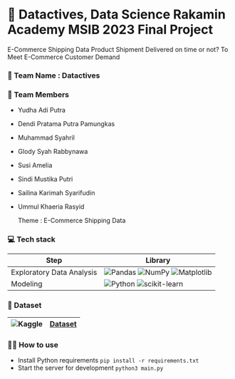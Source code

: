 
  # 📣 Datactives, Data Science Rakamin Academy MSIB 2023 Final Project
   E-Commerce Shipping Data Product Shipment Delivered on time or not? To Meet E-Commerce Customer Demand
   
### 🎏 Team Name : Datactives
### 💪 Team Members 
- Yudha Adi Putra
- Dendi Pratama Putra Pamungkas
- Muhammad Syahril
- Glody Syah Rabbynawa
- Susi Amelia
- Sindi Mustika Putri
- Sailina Karimah Syarifudin
- Ummul Khaeria Rasyid
  
  Theme : E-Commerce Shipping Data

### 💻 Tech stack
  |Step|Library|
  |---|---|
  |Exploratory Data Analysis|![Pandas](https://img.shields.io/badge/pandas-%23150458.svg?style=for-the-badge&logo=pandas&logoColor=white) ![NumPy](https://img.shields.io/badge/numpy-%23013243.svg?style=for-the-badge&logo=numpy&logoColor=white) ![Matplotlib](https://img.shields.io/badge/Matplotlib-%23ffffff.svg?style=for-the-badge&logo=Matplotlib&logoColor=black) |
  |Modeling|![Python](https://img.shields.io/badge/python-3670A0?style=for-the-badge&logo=python&logoColor=ffdd54)  ![scikit-learn](https://img.shields.io/badge/scikit--learn-%23F7931E.svg?style=for-the-badge&logo=scikit-learn&logoColor=white)|
 
### 📂 Dataset
|![Kaggle](https://img.shields.io/badge/Kaggle-035a7d?style=for-the-badge&logo=kaggle&logoColor=white)|[Dataset](https://www.kaggle.com/datasets/prachi13/customer-analytics/data)|
|---|---|

### 💁‍♀️ How to use

- Install Python requirements `pip install -r requirements.txt`
- Start the server for development `python3 main.py`

